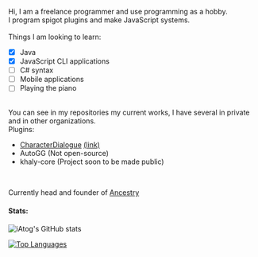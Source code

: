 Hi, I am a freelance programmer and use programming as a hobby.<br>
I program spigot plugins and make JavaScript systems.<br><br>
Things I am looking to learn:
- [x] Java
- [x] JavaScript CLI applications
- [ ] C# syntax
- [ ] Mobile applications
- [ ] Playing the piano
<br>
You can see in my repositories my current works, I have several in private and in other organizations.<br>
Plugins:<br>

* [CharacterDialogue](https://github.com/iAtog/CharacterDialogue) [(link)](https://www.spigotmc.org/resources/95868/)
* AutoGG (Not open-source)
* khaly-core (Project soon to be made public)
<br>

Currently head and founder of [Ancestry](https://github.com/AncestryCode)

#### Stats:
![iAtog's GitHub stats](https://github-readme-stats.vercel.app/api?username=iAtog&show_icons=true&theme=highcontrast)

[![Top Languages](https://github-readme-stats.vercel.app/api/top-langs/?username=iAtog&layout=compact)](https://github.com/iAtog/iAtog)

